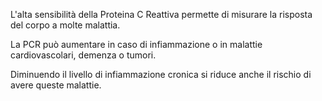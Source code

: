 L'alta sensibilità della Proteina C Reattiva permette di misurare la risposta del corpo a molte malattia.

La PCR può aumentare in caso di infiammazione o in malattie cardiovascolari, demenza o tumori.

Diminuendo il livello di infiammazione cronica si riduce anche il rischio di avere queste malattie.
